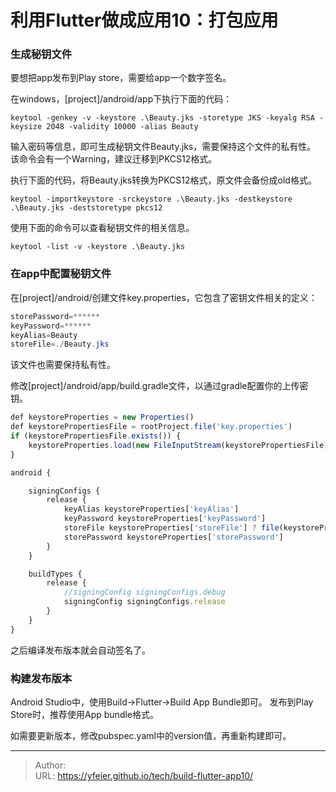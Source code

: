 # 利用Flutter做成应用10：打包应用


### 生成秘钥文件

要想把app发布到Play store，需要给app一个数字签名。

在windows，\[project]/android/app下执行下面的代码：
```
keytool -genkey -v -keystore .\Beauty.jks -storetype JKS -keyalg RSA -keysize 2048 -validity 10000 -alias Beauty
```
输入密码等信息，即可生成秘钥文件Beauty.jks，需要保持这个文件的私有性。
该命令会有一个Warning，建议迁移到PKCS12格式。

执行下面的代码，将Beauty.jks转换为PKCS12格式，原文件会备份成old格式。
```
keytool -importkeystore -srckeystore .\Beauty.jks -destkeystore .\Beauty.jks -deststoretype pkcs12
```

使用下面的命令可以查看秘钥文件的相关信息。
```
keytool -list -v -keystore .\Beauty.jks
```


### 在app中配置秘钥文件
在\[project]/android/创建文件key.properties，它包含了密钥文件相关的定义：

```java
storePassword=******
keyPassword=******
keyAlias=Beauty
storeFile=./Beauty.jks
```
该文件也需要保持私有性。 


修改\[project]/android/app/build.gradle文件，以通过gradle配置你的上传密钥。
```javascript
def keystoreProperties = new Properties()
def keystorePropertiesFile = rootProject.file('key.properties')
if (keystorePropertiesFile.exists()) {
    keystoreProperties.load(new FileInputStream(keystorePropertiesFile))
}

android {

    signingConfigs {
        release {
            keyAlias keystoreProperties['keyAlias']
            keyPassword keystoreProperties['keyPassword']
            storeFile keystoreProperties['storeFile'] ? file(keystoreProperties['storeFile']) : null
            storePassword keystoreProperties['storePassword']
        }
    }

    buildTypes {
        release {
            //signingConfig signingConfigs.debug
            signingConfig signingConfigs.release
        }
    }
}
```
之后编译发布版本就会自动签名了。  


### 构建发布版本

Android Studio中，使用Build->Flutter->Build App Bundle即可。
发布到Play Store时，推荐使用App bundle格式。

如需要更新版本，修改pubspec.yaml中的version值，再重新构建即可。



---

> Author:   
> URL: https://yfeier.github.io/tech/build-flutter-app10/  

